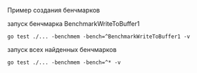Пример создания бенчмарков

запуск бенчмарка BenchmarkWriteToBuffer1
```shell
go test ./... -benchmem -bench=^BenchmarkWriteToBuffer1 -v
 ```

запуск всех найденных бенчмарков 
```shell
go test ./... -benchmem -bench=^* -v
 ```